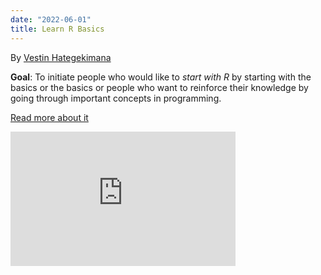 ```yaml
---
date: "2022-06-01" 
title: Learn R Basics
---
```


By [Vestin Hategekimana ](https://twitter.com/combledejoie)


**Goal**: To initiate people who would like to _start with R_ by starting with the basics or the basics or people who want to reinforce their knowledge by going through important concepts in programming.

[Read more about it](https://www.youtube.com/playlist?list=PLSYhtt87oGALoyPVfAk8m5UmnY_aP87r)


<iframe width="360" height="215" src="https://www.youtube.com/embed/hWsmaR3Nh6w?list=PLSYhtt87oGAL7YLr8aFpIKueTDX5Xtldk" title="Base R - 1. Comment télécharger et installer R et RStudio" frameborder="0" allow="accelerometer; autoplay; clipboard-write; encrypted-media; gyroscope; picture-in-picture; web-share" allowfullscreen></iframe>
